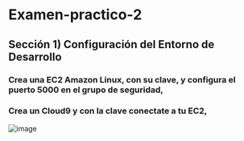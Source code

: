 # Examen-practico-2

## Sección 1) Configuración del Entorno de Desarrollo

### Crea una EC2 Amazon Linux, con su clave, y configura el puerto 5000 en el grupo de seguridad, 
### Crea un Cloud9 y con la clave conectate a tu EC2, 

![image](https://github.com/PedroAarom/Examen-practico-2/assets/166650957/d3e2c7c5-332a-4b77-830f-b9ac49b56b6d)
